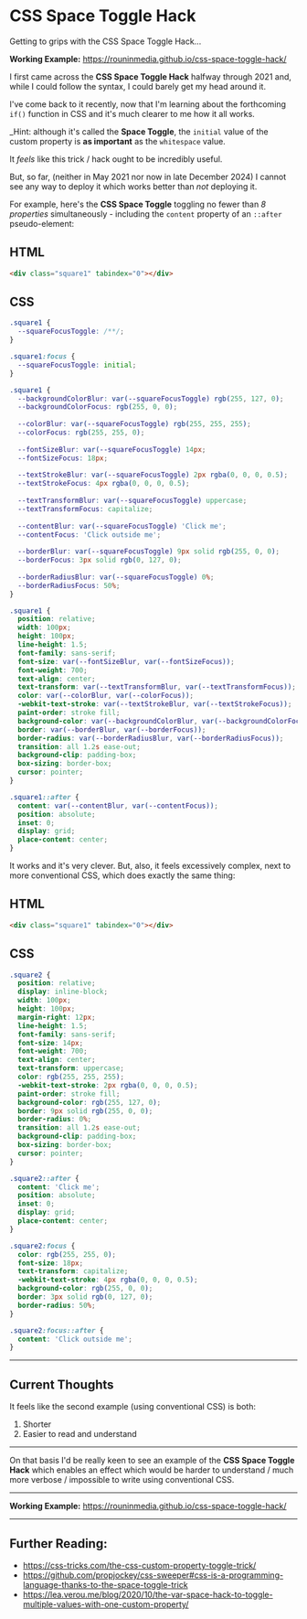 # CSS Space Toggle Hack
Getting to grips with the CSS Space Toggle Hack...

**Working Example:** https://rouninmedia.github.io/css-space-toggle-hack/

I first came across the **CSS Space Toggle Hack** halfway through 2021 and, while I could follow the syntax, I could barely get my head around it.

I've come back to it recently, now that I'm learning about the forthcoming `if()` function in CSS and it's much clearer to me how it all works.

_Hint: although it's called the **Space Toggle**, the `initial` value of the custom property is **as important** as the `whitespace` value.

It _feels_ like this trick / hack ought to be incredibly useful.

But, so far, (neither in May 2021 nor now in late December 2024) I cannot see any way to deploy it which works better than _not_ deploying it.

For example, here's the **CSS Space Toggle** toggling no fewer than _8 properties_ simultaneously - including the `content` property of an `::after` pseudo-element:

## HTML
```html
<div class="square1" tabindex="0"></div>
```

## CSS
```css
.square1 {
  --squareFocusToggle: /**/;
}  

.square1:focus {
  --squareFocusToggle: initial;
}

.square1 {
  --backgroundColorBlur: var(--squareFocusToggle) rgb(255, 127, 0);
  --backgroundColorFocus: rgb(255, 0, 0);
  
  --colorBlur: var(--squareFocusToggle) rgb(255, 255, 255);
  --colorFocus: rgb(255, 255, 0);
  
  --fontSizeBlur: var(--squareFocusToggle) 14px;
  --fontSizeFocus: 18px;
  
  --textStrokeBlur: var(--squareFocusToggle) 2px rgba(0, 0, 0, 0.5);
  --textStrokeFocus: 4px rgba(0, 0, 0, 0.5);
  
  --textTransformBlur: var(--squareFocusToggle) uppercase;
  --textTransformFocus: capitalize;
  
  --contentBlur: var(--squareFocusToggle) 'Click me';
  --contentFocus: 'Click outside me';
  
  --borderBlur: var(--squareFocusToggle) 9px solid rgb(255, 0, 0);
  --borderFocus: 3px solid rgb(0, 127, 0);
  
  --borderRadiusBlur: var(--squareFocusToggle) 0%;
  --borderRadiusFocus: 50%;
}

.square1 {
  position: relative;
  width: 100px;
  height: 100px;
  line-height: 1.5;
  font-family: sans-serif;
  font-size: var(--fontSizeBlur, var(--fontSizeFocus));
  font-weight: 700;
  text-align: center;
  text-transform: var(--textTransformBlur, var(--textTransformFocus));
  color: var(--colorBlur, var(--colorFocus));
  -webkit-text-stroke: var(--textStrokeBlur, var(--textStrokeFocus));
  paint-order: stroke fill;
  background-color: var(--backgroundColorBlur, var(--backgroundColorFocus));
  border: var(--borderBlur, var(--borderFocus));
  border-radius: var(--borderRadiusBlur, var(--borderRadiusFocus));
  transition: all 1.2s ease-out;
  background-clip: padding-box;
  box-sizing: border-box;
  cursor: pointer;
}

.square1::after {
  content: var(--contentBlur, var(--contentFocus));
  position: absolute;
  inset: 0;
  display: grid;
  place-content: center;
}
```

It works and it's very clever. But, also, it feels excessively complex, next to more conventional CSS, which does exactly the same thing:

## HTML
```html
<div class="square1" tabindex="0"></div>
```

## CSS
```css
.square2 {
  position: relative;
  display: inline-block;
  width: 100px;
  height: 100px;
  margin-right: 12px;
  line-height: 1.5;
  font-family: sans-serif;
  font-size: 14px;
  font-weight: 700;
  text-align: center;
  text-transform: uppercase;
  color: rgb(255, 255, 255);
  -webkit-text-stroke: 2px rgba(0, 0, 0, 0.5);
  paint-order: stroke fill;
  background-color: rgb(255, 127, 0);
  border: 9px solid rgb(255, 0, 0);
  border-radius: 0%; 
  transition: all 1.2s ease-out;
  background-clip: padding-box;
  box-sizing: border-box;
  cursor: pointer;
}

.square2::after {
  content: 'Click me';
  position: absolute;
  inset: 0;
  display: grid;
  place-content: center;
}

.square2:focus {
  color: rgb(255, 255, 0);
  font-size: 18px;
  text-transform: capitalize;
  -webkit-text-stroke: 4px rgba(0, 0, 0, 0.5);
  background-color: rgb(255, 0, 0);
  border: 3px solid rgb(0, 127, 0);
  border-radius: 50%;
}

.square2:focus::after {
  content: 'Click outside me';
}
```
_________

## Current Thoughts

It feels like the second example (using conventional CSS) is both:

 1. Shorter
 2. Easier to read and understand

________

On that basis I'd be really keen to see an example of the **CSS Space Toggle Hack** which enables an effect which would be harder to understand / much more verbose / impossible to write using conventional CSS.

________


**Working Example:** https://rouninmedia.github.io/css-space-toggle-hack/

________

## Further Reading:

- <a href="https://css-tricks.com/the-css-custom-property-toggle-trick/" target="_blank">https://css-tricks.com/the-css-custom-property-toggle-trick/</a>
- <a href="https://github.com/propjockey/css-sweeper#css-is-a-programming-language-thanks-to-the-space-toggle-trick" target="_blank">https://github.com/propjockey/css-sweeper#css-is-a-programming-language-thanks-to-the-space-toggle-trick</a>
- <a href="https://lea.verou.me/blog/2020/10/the-var-space-hack-to-toggle-multiple-values-with-one-custom-property/" target="_blank">https://lea.verou.me/blog/2020/10/the-var-space-hack-to-toggle-multiple-values-with-one-custom-property/</a>
